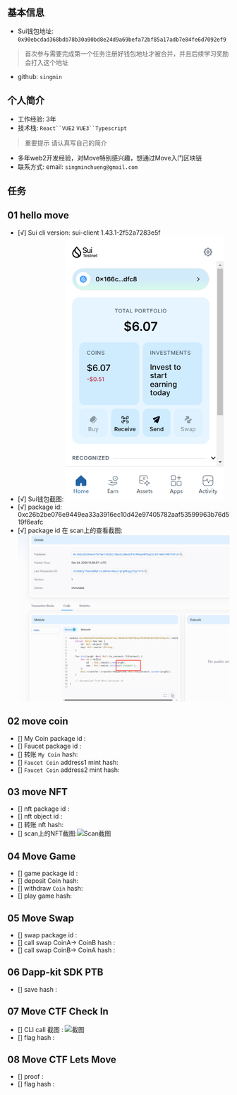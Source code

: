 ## 基本信息
- Sui钱包地址: `0x90ebcdad368bdb78b30a90bd8e24d9a69befa72bf85a17adb7e84fe6d7092ef9`
> 首次参与需要完成第一个任务注册好钱包地址才被合并，并且后续学习奖励会打入这个地址
- github: `singmin`

## 个人简介
- 工作经验: 3年
- 技术栈: `React``VUE2` `VUE3``Typescript`
> 重要提示 请认真写自己的简介
- 多年web2开发经验，对Move特别感兴趣，想通过Move入门区块链
- 联系方式: email: `singminchueng@gmail.com` 

## 任务

##   01 hello move  
- [√] Sui cli version: sui-client 1.43.1-2f52a7283e5f
- [√] Sui钱包截图: ![Sui钱包截图](./images/testnetWallet.jpg)
- [√] package id: 0xc26b2be076e9449ea33a3916ec10d42e97405782aaf53599963b76d519f6eafc 
- [√] package id 在 scan上的查看截图:![Scan截图](./images/packageId.jpg)

##   02 move coin
- [] My Coin package id : 
- [] Faucet package id : 
- [] 转账 `My Coin` hash:
- [] `Faucet Coin` address1 mint hash:
- [] `Faucet Coin` address2 mint hash:

##   03 move NFT
- [] nft package id :
- [] nft object id : 
- [] 转账 nft  hash:
- [] scan上的NFT截图:![Scan截图](./images/你的图片地址)

##   04 Move Game
- [] game package id :
- [] deposit Coin hash:
- [] withdraw `Coin` hash:
- [] play game hash:

##   05 Move Swap
- [] swap package id :
- [] call swap CoinA-> CoinB  hash :
- [] call swap CoinB-> CoinA  hash :

##   06 Dapp-kit SDK PTB
- [] save hash :

##   07 Move CTF Check In
- [] CLI call 截图 : ![截图](./images/你的图片地址)
- [] flag hash :

##   08 Move CTF Lets Move
- [] proof : 
- [] flag hash :

